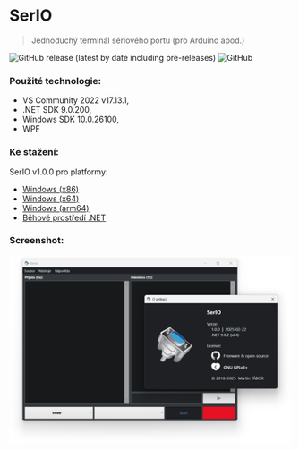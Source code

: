 # SerIO
> Jednoduchý terminál sériového portu (pro Arduino apod.)

![GitHub release (latest by date including pre-releases)](https://img.shields.io/github/v/release/ma-ta/serio?include_prereleases)
![GitHub](https://img.shields.io/github/license/ma-ta/serio)

### Použité technologie:

- VS Community 2022 v17.13.1,
- .NET SDK 9.0.200,
- Windows SDK 10.0.26100,
- WPF

### Ke stažení:

SerIO v1.0.0 pro platformy:

- [Windows (x86)](//github.com/ma-ta/serio/releases/download/latest/Serio-x86.exe)
- [Windows (x64)](//github.com/ma-ta/serio/releases/download/latest/Serio-x64.exe)
- [Windows (arm64)](//github.com/ma-ta/serio/releases/download/latest/Serio-arm64.exe)
- [Běhové prostředí .NET](//dotnet.microsoft.com/download/dotnet/current/runtime)

### Screenshot:

![Screenshot aplikace Serio v1.0](/serio_v1.0.png)

